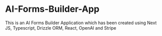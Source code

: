 # AI-Forms-Builder-App
This is an AI Forms Builder Application which has been created using Next JS, Typescript, Drizzle ORM, React, OpenAI and Stripe
